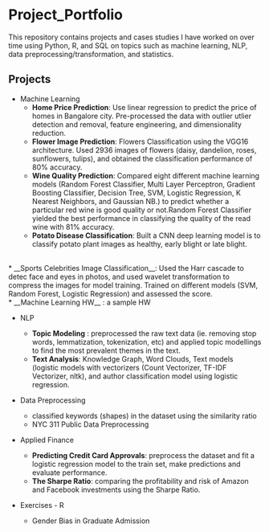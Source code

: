 # Project_Portfolio

This repository contains projects and cases studies I have worked on over time using Python, R, and SQL 
on topics such as machine learning, NLP, data preprocessing/transformation, and statistics.

## Projects 
* Machine Learning <br>
    * __Home Price Prediction__: Use linear regression to predict the price of homes in Bangalore city. Pre-processed the data with outlier utlier detection and removal, feature engineering, and dimensionality reduction. <br>
    * __Flower Image Prediction__: Flowers Classification using the VGG16 architecture. Used 2936 images of flowers (daisy, dandelion, roses, sunflowers, tulips), and obtained the classification performance of 80% accuracy. <br>
    * __Wine Quality Prediction__: Compared eight different machine learning models (Random Forest Classifier, Multi Layer Perceptron, Gradient Boosting Classifier, Decision Tree, SVM, Logistic Regression, K Nearest Neighbors, and Gaussian NB.) to predict whether a particular red wine is good quality or not.Random Forest Classifier yielded the best performance in classifying the quality of the read wine with 81% accuracy.  <br>
    * __Potato Disease Classification__: Built a CNN deep learning model is to classify potato plant images as healthy, early blight or late blight.
 <br>
    *  __Sports Celebrities Image Classification__: Used the Harr cascade to detec face and eyes in photos, and used wavelet transformation to compress the images for model training. Trained on different models (SVM, Random Forest, Logistic Regression) and assessed the score. <br>
    *  __Machine Learning HW__ : a sample HW 

* NLP <br>
   * __Topic Modeling__ : preprocessed the raw text data (ie. removing stop words, lemmatization, tokenization, etc) and applied topic modellings to find the most prevalent themes in the text. <br>
   * __Text Analysis__: Knowledge Graph, Word Clouds, Text models (logistic models with vectorizers (Count Vectorizer, TF-IDF Vectorizer, nltk), and author classification model using logistic regression.

* Data Preprocessing <br>
    * classified keywords (shapes) in the dataset using the similarity ratio <br>
    * NYC 311 Public Data Preprocessing 
    
* Applied Finance <br>
   * __Predicting Credit Card Approvals__: preprocess the dataset and fit a logistic regression model to the train set, make predictions and evaluate performance. <br>
   * __The Sharpe Ratio__: comparing the profitability and risk of Amazon and Facebook investments using the Sharpe Ratio. <br>
* Exercises - R <br>
   * Gender Bias in Graduate Admission <br>
